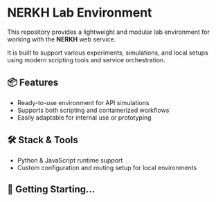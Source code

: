# NERKH Lab Environment

This repository provides a lightweight and modular lab environment for working with the **NERKH** web service.

It is built to support various experiments, simulations, and local setups using modern scripting tools and service orchestration.

## 📦 Features

- Ready-to-use environment for API simulations
- Supports both scripting and containerized workflows
- Easily adaptable for internal use or prototyping

## 🛠️ Stack & Tools

- Python & JavaScript runtime support
- Custom configuration and routing setup for local environments

## 🚀 Getting Starting...